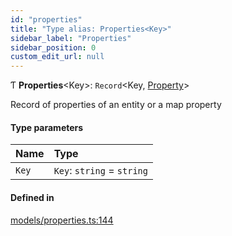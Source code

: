 ```yaml
---
id: "properties"
title: "Type alias: Properties<Key>"
sidebar_label: "Properties"
sidebar_position: 0
custom_edit_url: null
---
```


Ƭ **Properties**<Key\>: `Record`<Key, [Property](property.md)\>

Record of properties of an entity or a map property

#### Type parameters

| Name | Type |
| :------ | :------ |
| `Key` | `Key`: `string` = `string` |

#### Defined in

[models/properties.ts:144](https://github.com/Camberi/firecms/blob/b1328ad/src/models/properties.ts#L144)
